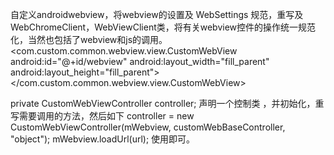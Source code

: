 自定义androidwebview，将webview的设置及 WebSettings 规范，重写及WebChromeClient，WebViewClient类，将有关webview控件的操作统一规范化，当然也包括了webview和js的调用。
 <com.custom.common.webview.view.CustomWebView
        android:id="@+id/webview"
        android:layout_width="fill_parent"
        android:layout_height="fill_parent"></com.custom.common.webview.view.CustomWebView>

  private CustomWebViewController controller;
声明一个控制类 ，并初始化，重写需要调用的方法，然后如下
 controller = new CustomWebViewController(mWebview, customWebBaseController, "object");
        mWebview.loadUrl(url);
使用即可。
